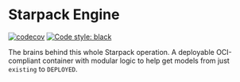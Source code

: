 # Starpack Engine

[![codecov](https://codecov.io/gh/a360-starpack/starpack-engine/branch/main/graph/badge.svg?token=TX85B579P1)](https://codecov.io/gh/a360-starpack/starpack-engine)
[![Code style: black](https://img.shields.io/badge/code%20style-black-000000.svg)](https://github.com/psf/black)


The brains behind this whole Starpack operation. A deployable OCI-compliant container with modular logic to help get models from just `existing` to `DEPLOYED`.
